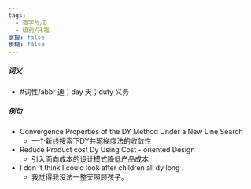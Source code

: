 ```yaml
---
tags:
  - 首字母/D
  - 级别/托福
掌握: false
模糊: false
---
```

##### 词义
- #词性/abbr  迪；day 天；duty 义务
##### 例句
- Convergence Properties of the DY Method Under a New Line Search
	- 一个新线搜索下DY共轭梯度法的收敛性
- Reduce Product cost Dy Using Cost - oriented Design
	- 引入面向成本的设计模式降低产品成本
- I don 't think I could look after children all dy long .
	- 我觉得我没法一整天照顾孩子。
